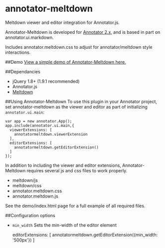 # annotator-meltdown
Meltdown viewer and editor integration for Annotator.js.

Annotator-Meltdown is developed for
[Annotator 2.x](https://github.com/openannotation/annotator/releases),
and is based in part on annotator.ui.markdown.

Includes annotator.meltdown.css to adjust for annotator/meltdown
style interactions.

##Demo
[View a simple demo of Annotator-Meltdown here.](http://emory-lits-labs.github.io/annotator-meltdown/demo/)

##Dependancies
* jQuery 1.8+ (1.9.1 recommended)
* Annotator.js
* [Meltdown](https://github.com/iphands/Meltdown)

##Using Annotator-Meltdown
To use this plugin in your Annotator project, set annotator-meltdown as the
viewer and editor as part of initializing `annotator.ui.main`:

    var app = new annotator.App();
    app.include(annotator.ui.main,{
      viewerExtensions: [
        annotatormeltdown.viewerExtension
      ],
      editorExtensions: [
        annotatormeltdown.getEditorExtension()
      ]
    });

In addition to including the viewer and editor extensions, Annotator-Meltdown
requires several js and css files to work properly.
* meltdown/js
* meltdown/css
* annotator.meltdown.css
* annotator.meltdown.js

See the demo/index.html page for a full example of all required files.

##Configuration options
* `min_width` Sets the min-width of the editor element

    editorExtensions: [
      annotatormeltdown.getEditorExtension({min_width: '500px'})
    ]
